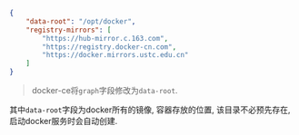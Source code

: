 ```json
{
    "data-root": "/opt/docker",
    "registry-mirrors": [
        "https://hub-mirror.c.163.com", 
        "https://registry.docker-cn.com", 
        "https://docker.mirrors.ustc.edu.cn"
    ]
}
```

> docker-ce将`graph`字段修改为`data-root`.

其中`data-root`字段为docker所有的镜像, 容器存放的位置, 该目录不必预先存在, 启动docker服务时会自动创建.

